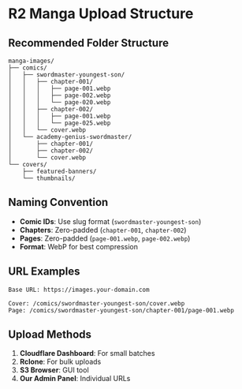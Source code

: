 # R2 Manga Upload Structure

## Recommended Folder Structure
```
manga-images/
├── comics/
│   ├── swordmaster-youngest-son/
│   │   ├── chapter-001/
│   │   │   ├── page-001.webp
│   │   │   ├── page-002.webp
│   │   │   └── page-020.webp
│   │   ├── chapter-002/
│   │   │   ├── page-001.webp
│   │   │   └── page-025.webp
│   │   └── cover.webp
│   └── academy-genius-swordmaster/
│       ├── chapter-001/
│       ├── chapter-002/
│       └── cover.webp
└── covers/
    ├── featured-banners/
    └── thumbnails/
```

## Naming Convention
- **Comic IDs**: Use slug format (`swordmaster-youngest-son`)
- **Chapters**: Zero-padded (`chapter-001`, `chapter-002`)
- **Pages**: Zero-padded (`page-001.webp`, `page-002.webp`)
- **Format**: WebP for best compression

## URL Examples
```
Base URL: https://images.your-domain.com

Cover: /comics/swordmaster-youngest-son/cover.webp
Page: /comics/swordmaster-youngest-son/chapter-001/page-001.webp
```

## Upload Methods
1. **Cloudflare Dashboard**: For small batches
2. **Rclone**: For bulk uploads
3. **S3 Browser**: GUI tool
4. **Our Admin Panel**: Individual URLs
